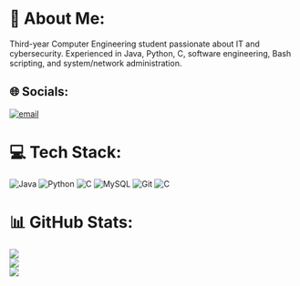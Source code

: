 # 💫 About Me:
Third-year Computer Engineering student passionate about IT and cybersecurity. Experienced in Java, Python, C, software engineering, Bash scripting, and system/network administration.


## 🌐 Socials:
[![email](https://img.shields.io/badge/Email-D14836?logo=gmail&logoColor=white)](mailto:diego04alvarezf@gmail.com) 

# 💻 Tech Stack:
![Java](https://img.shields.io/badge/java-%23ED8B00.svg?style=for-the-badge&logo=openjdk&logoColor=white) ![Python](https://img.shields.io/badge/python-3670A0?style=for-the-badge&logo=python&logoColor=ffdd54) ![C](https://img.shields.io/badge/c-%2300599C.svg?style=for-the-badge&logo=c&logoColor=white) ![MySQL](https://img.shields.io/badge/mysql-4479A1.svg?style=for-the-badge&logo=mysql&logoColor=white) ![Git](https://img.shields.io/badge/git-%23F05033.svg?style=for-the-badge&logo=git&logoColor=white) ![C](https://img.shields.io/badge/c-%2300599C.svg?style=for-the-badge&logo=c&logoColor=white)
# 📊 GitHub Stats:
![](https://github-readme-stats.vercel.app/api?username=dalferr&theme=dark&hide_border=false&include_all_commits=true&count_private=true)<br/>
![](https://github-readme-streak-stats.herokuapp.com/?user=dalferr&theme=dark&hide_border=false)<br/>
![](https://github-readme-stats.vercel.app/api/top-langs/?username=dalferr&theme=dark&hide_border=false&include_all_commits=true&count_private=true&layout=compact)

